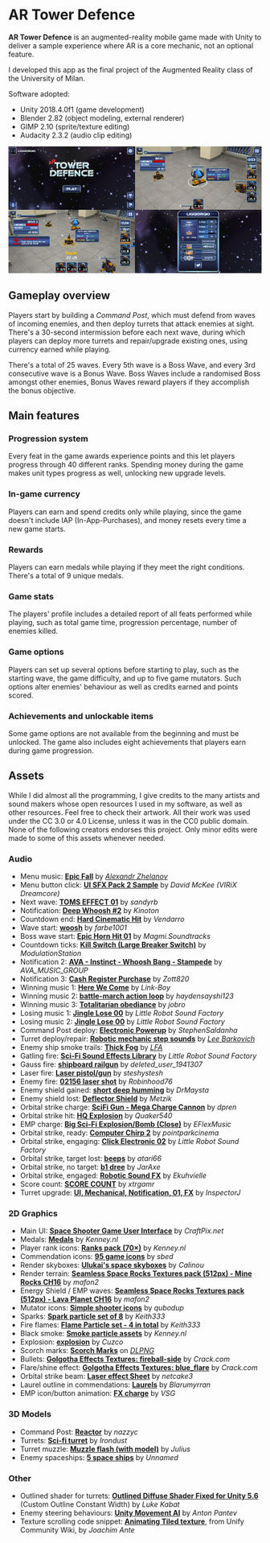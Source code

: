 # AR Tower Defence
**AR Tower Defence** is an augmented-reality mobile game made with Unity to deliver a sample experience where AR is a core mechanic, not an optional feature.

I developed this app as the final project of the Augmented Reality class of the University of Milan.

Software adopted:
- Unity 2018.4.0f1 (game development)
- Blender 2.82 (object modeling, external renderer)
- GIMP 2.10 (sprite/texture editing)
- Audacity 2.3.2 (audio clip editing)

![Screenshot](https://raw.githubusercontent.com/liggiorgio/ar-tower-defence/master/Screenshots/Screenshot.jpg)

## Gameplay overview
Players start by building a *Command Post*, which must defend from waves of incoming enemies, and then deploy turrets that attack enemies at sight. There's a 30-second intermission before each next wave, during which players can deploy more turrets and repair/upgrade existing ones, using currency earned while playing.

There's a total of 25 waves. Every 5th wave is a Boss Wave, and every 3rd consecutive wave is a Bonus Wave. Boss Waves include a randomised Boss amongst other enemies, Bonus Waves reward players if they accomplish the bonus objective.

## Main features
### Progression system
Every feat in the game awards experience points and this let players progress through 40 different ranks. Spending money during the game makes unit types progress as well, unlocking new upgrade levels.

### In-game currency
Players can earn and spend credits only while playing, since the game doesn't include IAP (In-App-Purchases), and money resets every time a new game starts.

### Rewards
Players can earn medals while playing if they meet the right conditions. There's a total of 9 unique medals.

### Game stats
The players' profile includes a detailed report of all feats performed while playing, such as total game time, progression percentage, number of enemies killed.

### Game options
Players can set up several options before starting to play, such as the starting wave, the game difficulty, and up to five game mutators. Such options alter enemies' behaviour as well as credits earned and points scored.

### Achievements and unlockable items
Some game options are not available from the beginning and must be unlocked. The game also includes eight achievements that players earn during game progression.

## Assets
While I did almost all the programming, I give credits to the many artists and sound makers whose open resources I used in my software, as well as other resources. Feel free to check their artwork. All their work was used under the CC 3.0 or 4.0 License, unless it was in the CC0 public domain. None of the following creators endorses this project. Only minor edits were made to some of this assets whenever needed.

### Audio
- Menu music: [**Epic Fall**](https://opengameart.org/content/epic-fall) by [*Alexandr Zhelanov*](https://soundcloud.com/alexandr-zhelanov)
- Menu button click: [**UI SFX Pack 2 Sample**](https://opengameart.org/content/ui-sfx-pack-2-sample) by *David McKee (VIRiX Dreamcore)*
- Next wave: [**TOMS EFFECT 01**](https://freesound.org/people/sandyrb/sounds/35648/) by *sandyrb*
- Notification: [**Deep Whoosh #2**](https://freesound.org/people/Kinoton/sounds/351259/) by *Kinoton*
- Countdown end: [**Hard Cinematic Hit**](https://freesound.org/people/Vendarro/sounds/328448/) by *Vendarro*
- Wave start: [**woosh**](https://freesound.org/people/farbe1001/sounds/400358/) by *farbe1001*
- Boss wave start: [**Epic Horn Hit 01**](https://freesound.org/people/Magmi.Soundtracks/sounds/432243/) by *Magmi.Soundtracks*
- Countdown ticks: [**Kill Switch (Large Breaker Switch)**](https://freesound.org/people/ModulationStation/sounds/131599/) by *ModulationStation*
- Notification 2: [**AVA - Instinct - Whoosh Bang - Stampede**](https://freesound.org/people/AVA_MUSIC_GROUP/sounds/397147/) by *AVA_MUSIC_GROUP*
- Notification 3: [**Cash Register Purchase**](https://freesound.org/people/Zott820/sounds/209578/) by *Zott820*
- Winning music 1: [**Here We Come**](https://freesound.org/people/Link-Boy/sounds/414835/) by *Link-Boy*
- Winning music 2: [**battle-march action loop**](https://freesound.org/people/haydensayshi123/sounds/138681/) by *haydensayshi123*
- Winning music 3: [**Totalitarian obediance**](https://freesound.org/people/jobro/sounds/147811/) by *jobro*
- Losing music 1: [**Jingle Lose 00**](https://freesound.org/people/LittleRobotSoundFactory/sounds/270467/) by *Little Robot Sound Factory*
- Losing music 2: [**Jingle Lose 00**](https://freesound.org/people/LittleRobotSoundFactory/sounds/270529/) by *Little Robot Sound Factory*
- Command Post deploy: [**Electronic Powerup**](https://freesound.org/people/StephenSaldanha/sounds/132560/) by *StephenSaldanha*
- Turret deploy/repair: [**Robotic mechanic step sounds**](https://opengameart.org/content/robotic-mechanic-step-sounds) by [*Lee Barkovich*](http://www.lbarkovich.com)
- Enemy ship smoke trails: [**Thick Fog**](https://opengameart.org/content/thick-fog) by [*LFA*](http://www.lfa.com/)
- Gatling fire: [**Sci-Fi Sound Effects Library**](https://opengameart.org/content/sci-fi-sound-effects-library) by *Little Robot Sound Factory*
- Gauss fire: [**shipboard railgun**](https://freesound.org/people/deleted_user_1941307/sounds/155790/) by *deleted_user_1941307*
- Laser fire: [**Laser pistol/gun**](https://freesound.org/people/steshystesh/sounds/336501/) by *steshystesh*
- Enemy fire: [**02156 laser shot**](https://freesound.org/people/Robinhood76/sounds/107613/) by *Robinhood76*
- Enemy shield gained: [**short deep humming**](https://freesound.org/people/DrMaysta/sounds/349704/) by *DrMaysta*
- Enemy shield lost: [**Deflector Shield**](https://freesound.org/people/Metzik/sounds/459782/) by *Metzik*
- Orbital strike charge: [**SciFi Gun - Mega Charge Cannon**](https://freesound.org/people/dpren/sounds/440147/) by *dpren*
- Orbital strike hit: [**HQ Explosion**](https://freesound.org/people/Quaker540/sounds/245372/) by *Quaker540*
- EMP charge: [**Big Sci-Fi Explosion/Bomb (Close)**](https://freesound.org/people/EFlexMusic/sounds/393374/) by *EFlexMusic*
- Orbital strike, ready: [**Computer Chirp 2**](https://freesound.org/people/pointparkcinema/sounds/407237/) by *pointparkcinema*
- Orbital strike, engaging: [**Click Electronic 02**](https://freesound.org/people/LittleRobotSoundFactory/sounds/288950/) by *Little Robot Sound Factory*
- Orbital strike, target lost: [**beeps**](https://freesound.org/people/atari66/sounds/64119/) by *atari66*
- Orbital strike, no target: [**b1 dree**](https://freesound.org/people/JarAxe/sounds/172691/) by *JarAxe*
- Orbital strike, engaged: [**Robotic Sound FX**](https://freesound.org/people/Ekuhvielle/sounds/211071/) by *Ekuhvielle*
- Score count: [**SCORE COUNT**](https://freesound.org/people/xtrgamr/sounds/253546/) by *xtrgamr*
- Turret upgrade: [**UI, Mechanical, Notification, 01, FX**](https://freesound.org/people/InspectorJ/sounds/458586/) by *InspectorJ*

### 2D Graphics
- Main UI: [**Space Shooter Game User Interface**](https://opengameart.org/content/space-shooter-game-user-interface) by *CraftPix.net*
- Medals: [**Medals**](https://opengameart.org/content/medals-2) by *Kenney.nl*
- Player rank icons: [**Ranks pack (70×)**](https://opengameart.org/content/ranks-pack-70%C3%97) by *Kenney.nl*
- Commendation icons: [**95 game icons**](https://opengameart.org/content/95-game-icons) by *sbed*
- Render skyboxes: [**Ulukai's space skyboxes**](https://opengameart.org/content/ulukais-space-skyboxes) by *Calinou*
- Render terrain: [**Seamless Space Rocks Textures pack (512px) - Mine Rocks CH16**](https://opengameart.org/content/seamless-space-rocks-textures-pack-512px-mine-rocks-ch16png) by *mafon2*
- Energy Shield / EMP waves: [**Seamless Space Rocks Textures pack (512px) - Lava Planet CH16**](https://opengameart.org/content/seamless-space-rocks-textures-pack-512px-lava-planet-ch16png) by *mafon2*
- Mutator icons: [**Simple shooter icons**](https://opengameart.org/content/simple-shooter-icons) by *qubodup*
- Sparks: [**Spark particle set of 8**](https://opengameart.org/content/spark-particles-set-of-8) by *Keith333*
- Fire flames: [**Flame Particle set - 4 in total**](https://opengameart.org/content/flame-particle-set-4-in-total) by *Keith333*
- Black smoke: [**Smoke particle assets**](https://opengameart.org/content/smoke-particle-assets) by *Kenney.nl*
- Explosion: [**explosion**](https://opengameart.org/content/explosion) by *Cuzco*
- Scorch marks: [**Scorch Marks**](https://dlpng.com/png/6922942) on [*DLPNG*](http://dlpng.com)
- Bullets: [**Golgotha Effects Textures: fireball-side**](https://opengameart.org/content/golgotha-effects-textures-fireball-sidejpg) by *Crack.com*
- Flare/shine effect: [**Golgotha Effects Textures: blue_flare**](https://opengameart.org/content/golgotha-effects-textures-blueflarejpg) by *Crack.com*
- Orbital strike beam: [**Laser effect Sheet**](https://opengameart.org/content/laser-effect-sheet) by *netcake3*
- Laurel outline in commendations: [**Laurels**](https://opengameart.org/content/laurels) by *Blarumyrran*
- EMP icon/button animation: [**FX charge**](https://opengameart.org/content/fx-charge) by *VSG*

### 3D Models
- Command Post: [**Reactor**](https://opengameart.org/content/reactor) by *nazzyc*
- Turrets: [**Sci-fi turret**](https://opengameart.org/content/sci-fi-turret) by *Irondust*
- Turret muzzle: [**Muzzle flash (with model)**](https://opengameart.org/content/muzzle-flash-with-model) by *Julius*
- Enemy spaceships: [**5 space ships**](https://opengameart.org/content/5-space-ships) by *Unnamed*

### Other
- Outlined shader for turrets: [**Outlined Diffuse Shader Fixed for Unity 5.6**](https://github.com/Shrimpey/Outlined-Diffuse-Shader-Fixed) (Custom Outline Constant Width) by *Luke Kabat*
- Enemy steering behaviours: [**Unity Movement AI**](https://github.com/antonpantev/unity-movement-ai) by *Anton Pantev*
- Texture scrolling code snippet: [**Animating Tiled texture**](https://wiki.unity3d.com/index.php/Animating_Tiled_texture), from Unify Community Wiki, by *Joachim Ante*

